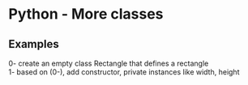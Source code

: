 <h1>Python - More classes</h1>
<h2>Examples</h2>
0- create an empty class Rectangle that defines a rectangle</br>
1- based on (0-), add constructor, private instances like width, height</br>

